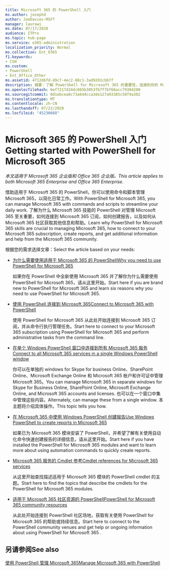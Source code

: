 ```yaml
---
title: Microsoft 365 的 PowerShell 入门
ms.author: josephd
author: JoeDavies-MSFT
manager: laurawi
ms.date: 07/17/2020
audience: ITPro
ms.topic: hub-page
ms.service: o365-administration
localization_priority: Normal
ms.collection: Ent_O365
f1.keywords:
- CSH
ms.custom:
- PowerShell
- Ent_Office_Other
ms.assetid: 4712d6fd-d9c7-4ec2-88c1-3ad9201cbb7f
description: 摘要：了解 PowerShell for Microsoft 365 的重要性，连接到你的 Microsoft 365 租户，并获取帮助。
ms.openlocfilehash: 6ef7217d24dc865b3053fb7f7bf66acc79384200
ms.sourcegitcommit: 0d1ebcea8c73a644cca3de127a93385c58f9a302
ms.translationtype: MT
ms.contentlocale: zh-CN
ms.lasthandoff: 07/22/2020
ms.locfileid: "45230668"
---
```

# <a name="getting-started-with-powershell-for-microsoft-365"></a><span data-ttu-id="1cca1-103">Microsoft 365 的 PowerShell 入门</span><span class="sxs-lookup"><span data-stu-id="1cca1-103">Getting started with PowerShell for Microsoft 365</span></span>

<span data-ttu-id="1cca1-104">*本文适用于 Microsoft 365 企业版和 Office 365 企业版。*</span><span class="sxs-lookup"><span data-stu-id="1cca1-104">*This article applies to both Microsoft 365 Enterprise and Office 365 Enterprise.*</span></span>

<span data-ttu-id="1cca1-105">借助适用于 Microsoft 365 的 PowerShell，你可以使用命令和脚本管理 Microsoft 365，以简化日常工作。</span><span class="sxs-lookup"><span data-stu-id="1cca1-105">With PowerShell for Microsoft 365, you can manage Microsoft 365 with commands and scripts to streamline your daily work.</span></span> <span data-ttu-id="1cca1-106">了解为什么 Microsoft 365 技能的 PowerShell 对管理 Microsoft 365 至关重要，如何连接到 Microsoft 365 订阅，如何创建报告，以及如何从 Microsoft 365 社区获取其他信息和帮助。</span><span class="sxs-lookup"><span data-stu-id="1cca1-106">Learn why PowerShell for Microsoft 365 skills are crucial to managing Microsoft 365, how to connect to your Microsoft 365 subscription, create reports, and get additional information and help from the Microsoft 365 community.</span></span>
  
<span data-ttu-id="1cca1-107">根据您的需求选择文章：</span><span class="sxs-lookup"><span data-stu-id="1cca1-107">Select the article based on your needs:</span></span>
  
- [<span data-ttu-id="1cca1-108">为什么需要使用适用于 Microsoft 365 的 PowerShell</span><span class="sxs-lookup"><span data-stu-id="1cca1-108">Why you need to use PowerShell for Microsoft 365</span></span>](why-you-need-to-use-office-365-powershell.md)
    
    <span data-ttu-id="1cca1-109">如果你在 PowerShell 中全新使用 Microsoft 365 并了解你为什么需要使用 PowerShell for Microsoft 365，请从这里开始。</span><span class="sxs-lookup"><span data-stu-id="1cca1-109">Start here if you are brand new to PowerShell for Microsoft 365 and learn six reasons why you need to use PowerShell for Microsoft 365.</span></span> 
    
- [<span data-ttu-id="1cca1-110">使用 PowerShell 连接到 Microsoft 365</span><span class="sxs-lookup"><span data-stu-id="1cca1-110">Connect to Microsoft 365 with PowerShell</span></span>](connect-to-office-365-powershell.md)
    
    <span data-ttu-id="1cca1-111">使用 PowerShell for Microsoft 365 从此处开始连接到 Microsoft 365 订阅，并从命令行执行管理任务。</span><span class="sxs-lookup"><span data-stu-id="1cca1-111">Start here to connect to your Microsoft 365 subscription using PowerShell for Microsoft 365 and perform administrative tasks from the command line.</span></span>
    
- [<span data-ttu-id="1cca1-112">在单个 Windows PowerShell 窗口中连接到所有 Microsoft 365 服务</span><span class="sxs-lookup"><span data-stu-id="1cca1-112">Connect to all Microsoft 365 services in a single Windows PowerShell window</span></span>](connect-to-all-office-365-services-in-a-single-windows-powershell-window.md)
    
    <span data-ttu-id="1cca1-113">你可以在单独的 windows for Skype for business Online、SharePoint Online、Microsoft Exchange Online 和 Microsoft 365 帐户和许可证中管理 Microsoft 365。</span><span class="sxs-lookup"><span data-stu-id="1cca1-113">You can manage Microsoft 365 in separate windows for Skype for Business Online, SharePoint Online, Microsoft Exchange Online, and Microsoft 365 accounts and licenses.</span></span> <span data-ttu-id="1cca1-114">也可以在一个窗口中集中管理这些内容。</span><span class="sxs-lookup"><span data-stu-id="1cca1-114">Alternately, can manage these from a single window.</span></span> <span data-ttu-id="1cca1-115">本主题将介绍具体操作。</span><span class="sxs-lookup"><span data-stu-id="1cca1-115">This topic tells you how.</span></span>
    
- [<span data-ttu-id="1cca1-116">在 Microsoft 365 中使用 Windows PowerShell 创建报告</span><span class="sxs-lookup"><span data-stu-id="1cca1-116">Use Windows PowerShell to create reports in Microsoft 365</span></span>](use-windows-powershell-to-create-reports-in-office-365.md)
    
    <span data-ttu-id="1cca1-117">如果已为 Microsoft 365 模块安装了 PowerShell，并希望了解有关使用自动化命令快速创建报告的详细信息，请从这里开始。</span><span class="sxs-lookup"><span data-stu-id="1cca1-117">Start here if you have installed the PowerShell for Microsoft 365 modules and want to learn more about using automation commands to quickly create reports.</span></span> 
    
- [<span data-ttu-id="1cca1-118">Microsoft 365 服务的 Cmdlet 参考</span><span class="sxs-lookup"><span data-stu-id="1cca1-118">Cmdlet references for Microsoft 365 services</span></span>](cmdlet-references-for-office-365-services.md)
    
    <span data-ttu-id="1cca1-119">从这里开始查找描述适用于 Microsoft 365 模块的 PowerShell cmdlet 的主题。</span><span class="sxs-lookup"><span data-stu-id="1cca1-119">Start here to find the topics that describe the cmdlets for the PowerShell for Microsoft 365 modules.</span></span>
    
- [<span data-ttu-id="1cca1-120">适用于 Microsoft 365 社区资源的 PowerShell</span><span class="sxs-lookup"><span data-stu-id="1cca1-120">PowerShell for Microsoft 365 community resources</span></span>](office-365-powershell-community-resources.md)
    
    <span data-ttu-id="1cca1-121">从此处开始连接到 PowerShell 社区场地，获取有关使用 PowerShell for Microsoft 365 的帮助或持续信息。</span><span class="sxs-lookup"><span data-stu-id="1cca1-121">Start here to connect to the PowerShell community venues and get help or ongoing information about using PowerShell for Microsoft 365 .</span></span>
    
## <a name="see-also"></a><span data-ttu-id="1cca1-122">另请参阅</span><span class="sxs-lookup"><span data-stu-id="1cca1-122">See also</span></span>

[<span data-ttu-id="1cca1-123">使用 PowerShell 管理 Microsoft 365</span><span class="sxs-lookup"><span data-stu-id="1cca1-123">Manage Microsoft 365 with PowerShell</span></span>](manage-office-365-with-office-365-powershell.md)

